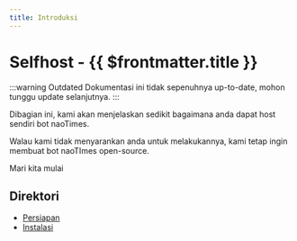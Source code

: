 ```yaml
---
title: Introduksi
---
```


# Selfhost - {{ $frontmatter.title }}

:::warning Outdated
Dokumentasi ini tidak sepenuhnya up-to-date, mohon tunggu update selanjutnya.
:::

Dibagian ini, kami akan menjelaskan sedikit bagaimana anda dapat host sendiri bot naoTimes.

Walau kami tidak menyarankan anda untuk melakukannya, kami tetap ingin membuat bot naoTImes open-source.

Mari kita mulai

## Direktori

- [Persiapan](/docs/selfhost/prepare)
- [Instalasi](/docs/selfhost/setup)
